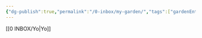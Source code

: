 ```yaml
---
{"dg-publish":true,"permalink":"/0-inbox/my-garden/","tags":["gardenEntry"]}
---
```


[[0 INBOX/Yo\|Yo]]